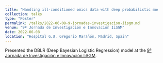 ```yaml
---
title: "Handling ill-conditioned omics data with deep probabilistic models."
collection: talks
type: "Poster"
permalink: /talks/2022-06-08-9-jornadas-investigacion-iisgm.md
venue: "9ª Jornada de Investigación e Innovación IiSGM"
date: 2022-06-08
location: "Hospital G.U. Gregorio Marañón, Madrid, Spain"
---
```

Presented the DBLR (Deep Bayesian Logistic Regression) model at the [9ª Jornada de Investigación e Innovación IiSGM](https://www.cursosyeventosiisgm.com/).